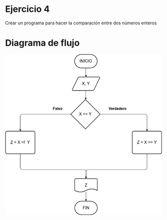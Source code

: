 # Ejercicio 4

Crear un programa para hacer la comparación entre dos números enteros

# Diagrama de flujo

![Diagrama](numeros-diferentes.png)
